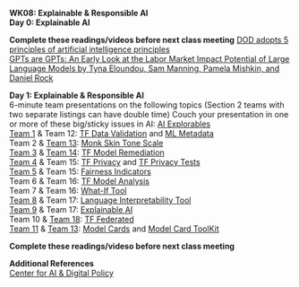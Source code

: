 **WK08: Explainable & Responsible AI**  
**Day 0: Explainable AI**  

**Complete these readings/videos before next class meeting**
[DOD adopts 5 principles of artificial intelligence principles](https://www.defense.gov/News/News-Stories/Article/Article/2094085/dod-adopts-5-principles-of-artificial-intelligence-ethics/#.Y_l9b-fnkIY.linkedin)  
[GPTs are GPTs: An Early Look at the Labor Market Impact Potential of Large Language Models by Tyna Eloundou, Sam Manning, Pamela Mishkin, and Daniel Rock](https://arxiv.org/abs/2303.10130)  

**Day 1: Explainable & Responsible AI**  
6-minute team presentations on the following topics (Section 2 teams with two separate listings can have double time)
Couch your presentation in one or more of these big/sticky issues in AI: [AI Explorables](https://pair.withgoogle.com/explorables/)   
[Team 1](https://docs.google.com/presentation/d/14wT5sJl8HauU52SKWNoyIdnQ5MhzsyC8jV166WCyOZE/edit?usp=sharing) & Team 12: [TF Data Validation](https://www.tensorflow.org/tfx/guide/tfdv) and [ML Metadata](https://www.tensorflow.org/tfx/guide/mlmd)  
Team 2 & [Team 13](https://docs.google.com/presentation/d/1nn6iSp21PM3Sb7pxTrPukVJOwR6zL_NJH-nUsO3Ac1A/edit?usp=sharing): [Monk Skin Tone Scale](https://www.skintone.google/)  
[Team 3](https://www.dropbox.com/s/ne2u0mmn8f5fyx1/AI%20Team%203%20Model%20Remediation.pptx?dl=0) & [Team 14](https://wmedu-my.sharepoint.com/:p:/g/personal/cmstanga_wm_edu/ERWKpBkgR21JvVzjejKF-HABMGC9MkBL6GoeftLQR8x6PA?e=Qo0MzC): [TF Model Remediation](https://www.tensorflow.org/responsible_ai/model_remediation)  
[Team 4](https://docs.google.com/presentation/d/1PmLTV6uxd2QMAxnPkRRzmXG7lfKGQAqZ/edit#slide=id.p1) & Team 15: [TF Privacy](https://www.tensorflow.org/responsible_ai/privacy/guide) and [TF Privacy Tests](https://blog.tensorflow.org/2020/06/introducing-new-privacy-testing-library.html?_gl=1*1p30nlg*_ga*MTIwMTc0NTIyOS4xNjc1NjIzNDYw*_ga_W0YLR4190T*MTY3OTUxMzk0My43My4xLjE2Nzk1MTQ2NDkuMC4wLjA.)  
[Team 5](https://wmedu-my.sharepoint.com/:p:/r/personal/clbryant_wm_edu/Documents/Fairness%20Indicators.pptx?d=w1ac05e5748cb48c1be5b7821efc37deb&csf=1&web=1&e=fJwp5U) & Team 15: [Fairness Indicators](https://www.tensorflow.org/responsible_ai/fairness_indicators/guide)  
Team 6 & Team 16: [TF Model Analysis](https://www.tensorflow.org/tfx/model_analysis/install)  
Team 7 & Team 16: [What-If Tool](https://pair-code.github.io/what-if-tool/)  
[Team 8](https://docs.google.com/presentation/d/1WE2VO-3jzkIlGASpMAFqSegi2pShTDmISOtb8B2ln-w/edit#slide=id.p) & Team 17: [Language Interpretability Tool](https://pair-code.github.io/lit/)  
[Team 9](https://docs.google.com/presentation/d/1rWuquVf-fJl5ooOWFzEU78_47Df7rGrtBMbbg8pZ1ak/edit?usp=sharing) & Team 17: [Explainable AI](https://cloud.google.com/explainable-ai)  
Team 10 & [Team 18](https://docs.google.com/presentation/d/1UDwCFNaUP3y3I-V99uI4NcsbKGJLkG2CAZ28tOxnh5k/edit#slide=id.p): [TF Federated](https://www.tensorflow.org/federated)  
[Team 11](https://docs.google.com/presentation/d/1xlOC8-kbWUzK6xyZyCgLfT89PJqOKVH4MxaervAW6t8/edit?usp=sharing) & [Team 13](https://docs.google.com/presentation/d/1nn6iSp21PM3Sb7pxTrPukVJOwR6zL_NJH-nUsO3Ac1A/edit?usp=sharing): [Model Cards](https://modelcards.withgoogle.com/about) and [Model Card ToolKit](https://www.tensorflow.org/responsible_ai/model_card_toolkit/guide)  

**Complete these readings/videso before next class meeting**  

**Additional References**  
[Center for AI & Digital Policy](https://www.caidp.org/)  
